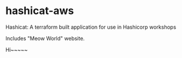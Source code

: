 # hashicat-aws
Hashicat: A terraform built application for use in Hashicorp workshops

Includes "Meow World" website.



Hi~~~~~
